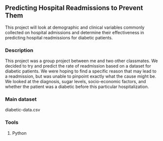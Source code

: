 ## Predicting Hospital Readmissions to Prevent Them
This project will look at demographic and clinical variables commonly collected on hospital admissions and determine their effectiveness in predicting hospital readmissions for diabetic patients. 

### Description
This project was a group project between me and two other classmates. We decided to try and predict the rate of readmission based on a dataset for diabetic patients. We were hoping to find a specific reason that may lead to a readmission, but was unable to pinpoint exactly what the cause might be. We looked at the diagnosis, sugar levels, socio-economic factors, and whether the patient was a diabetic before this particular hospitalization. 

### Main dataset
diabetic-data.csv

### Tools
1. Python
